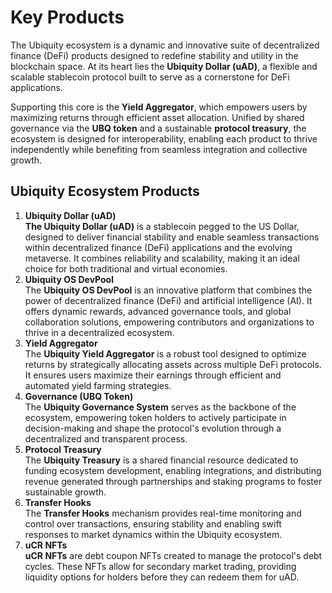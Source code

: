 # Key Products

The Ubiquity ecosystem is a dynamic and innovative suite of decentralized finance (DeFi) products designed to redefine stability and utility in the blockchain space. At its heart lies the **Ubiquity Dollar (uAD)**, a flexible and scalable stablecoin protocol built to serve as a cornerstone for DeFi applications.&#x20;

Supporting this core is the **Yield Aggregator**, which empowers users by maximizing returns through efficient asset allocation. Unified by shared governance via the **UBQ token** and a sustainable **protocol treasury**, the ecosystem is designed for interoperability, enabling each product to thrive independently while benefiting from seamless integration and collective growth.

## Ubiquity Ecosystem Products

1. **Ubiquity Dollar (uAD)**\
   **The Ubiquity Dollar (uAD)** is a stablecoin pegged to the US Dollar, designed to deliver financial stability and enable seamless transactions within decentralized finance (DeFi) applications and the evolving metaverse. It combines reliability and scalability, making it an ideal choice for both traditional and virtual economies.
2. **Ubiquity OS DevPool**\
   The **Ubiquity OS DevPool** is an innovative platform that combines the power of decentralized finance (DeFi) and artificial intelligence (AI). It offers dynamic rewards, advanced governance tools, and global collaboration solutions, empowering contributors and organizations to thrive in a decentralized ecosystem.
3. **Yield Aggregator**\
   The **Ubiquity Yield Aggregator** is a robust tool designed to optimize returns by strategically allocating assets across multiple DeFi protocols. It ensures users maximize their earnings through efficient and automated yield farming strategies.
4. **Governance (UBQ Token)**\
   The **Ubiquity Governance System** serves as the backbone of the ecosystem, empowering token holders to actively participate in decision-making and shape the protocol's evolution through a decentralized and transparent process.
5. **Protocol Treasury**\
   The **Ubiquity Treasury** is a shared financial resource dedicated to funding ecosystem development, enabling integrations, and distributing revenue generated through partnerships and staking programs to foster sustainable growth.
6. **Transfer Hooks**\
   The **Transfer Hooks** mechanism provides real-time monitoring and control over transactions, ensuring stability and enabling swift responses to market dynamics within the Ubiquity ecosystem.
7. **uCR NFTs**\
   **uCR NFTs** are debt coupon NFTs created to manage the protocol's debt cycles. These NFTs allow for secondary market trading, providing liquidity options for holders before they can redeem them for uAD.

